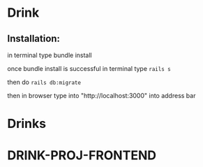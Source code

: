 # Drink 


## Installation:

 in terminal type bundle install

once bundle install is successful in terminal type `rails s` 

then do `rails db:migrate`

 then in browser type into "http://localhost:3000"  into address bar


# Drinks
# DRINK-PROJ-FRONTEND
